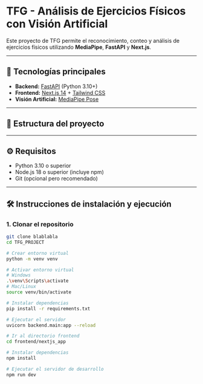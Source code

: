 # TFG - Análisis de Ejercicios Físicos con Visión Artificial

Este proyecto de TFG permite el reconocimiento, conteo y análisis de ejercicios físicos utilizando **MediaPipe**, **FastAPI** y **Next.js**.

---

## 🚀 Tecnologías principales

- **Backend:** [FastAPI](https://fastapi.tiangolo.com/) (Python 3.10+)
- **Frontend:** [Next.js 14](https://nextjs.org/) + [Tailwind CSS](https://tailwindcss.com/)
- **Visión Artificial:** [MediaPipe Pose](https://google.github.io/mediapipe/solutions/pose.html)

---

## 📂 Estructura del proyecto


---

## ⚙️ Requisitos

- Python 3.10 o superior
- Node.js 18 o superior (incluye npm)
- Git (opcional pero recomendado)

---

## 🛠️ Instrucciones de instalación y ejecución

### 1. Clonar el repositorio

```bash
git clone blablabla
cd TFG_PROJECT

# Crear entorno virtual
python -m venv venv

# Activar entorno virtual
# Windows
.\venv\Scripts\activate
# Mac/Linux
source venv/bin/activate

# Instalar dependencias
pip install -r requirements.txt

# Ejecutar el servidor
uvicorn backend.main:app --reload

# Ir al directorio frontend
cd frontend/nextjs_app

# Instalar dependencias
npm install

# Ejecutar el servidor de desarrollo
npm run dev
